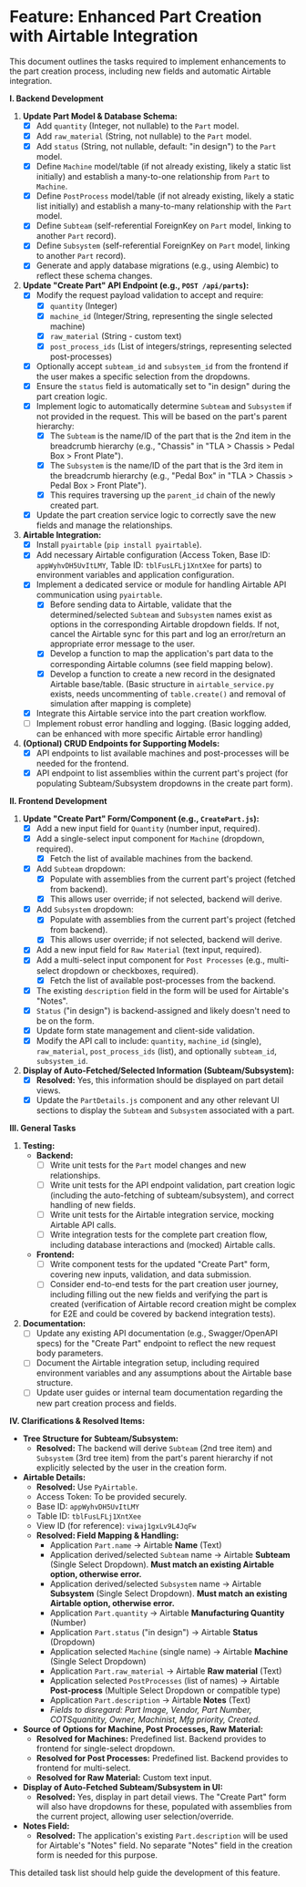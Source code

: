 # Feature: Enhanced Part Creation with Airtable Integration

This document outlines the tasks required to implement enhancements to the part creation process, including new fields and automatic Airtable integration.

**I. Backend Development**

1.  **Update Part Model & Database Schema:**
    *   [x] Add `quantity` (Integer, not nullable) to the `Part` model.
    *   [x] Add `raw_material` (String, not nullable) to the `Part` model.
    *   [x] Add `status` (String, not nullable, default: "in design") to the `Part` model.
    *   [x] Define `Machine` model/table (if not already existing, likely a static list initially) and establish a many-to-one relationship from `Part` to `Machine`.
    *   [x] Define `PostProcess` model/table (if not already existing, likely a static list initially) and establish a many-to-many relationship with the `Part` model.
    *   [x] Define `Subteam` (self-referential ForeignKey on `Part` model, linking to another `Part` record).
    *   [x] Define `Subsystem` (self-referential ForeignKey on `Part` model, linking to another `Part` record).
    *   [x] Generate and apply database migrations (e.g., using Alembic) to reflect these schema changes.

2.  **Update "Create Part" API Endpoint (e.g., `POST /api/parts`):**
    *   [x] Modify the request payload validation to accept and require:
        *   [x] `quantity` (Integer)
        *   [x] `machine_id` (Integer/String, representing the single selected machine)
        *   [x] `raw_material` (String - custom text)
        *   [x] `post_process_ids` (List of integers/strings, representing selected post-processes)
    *   [x] Optionally accept `subteam_id` and `subsystem_id` from the frontend if the user makes a specific selection from the dropdowns.
    *   [x] Ensure the `status` field is automatically set to "in design" during the part creation logic.
    *   [x] Implement logic to automatically determine `Subteam` and `Subsystem` if not provided in the request. This will be based on the part\'s parent hierarchy:
        *   [x] The `Subteam` is the name/ID of the part that is the 2nd item in the breadcrumb hierarchy (e.g., "Chassis" in "TLA > Chassis > Pedal Box > Front Plate").
        *   [x] The `Subsystem` is the name/ID of the part that is the 3rd item in the breadcrumb hierarchy (e.g., "Pedal Box" in "TLA > Chassis > Pedal Box > Front Plate").
        *   [x] This requires traversing up the `parent_id` chain of the newly created part.
    *   [x] Update the part creation service logic to correctly save the new fields and manage the relationships.

3.  **Airtable Integration:**
    *   [x] Install `pyairtable` (`pip install pyairtable`).
    *   [x] Add necessary Airtable configuration (Access Token, Base ID: `appWyhvDH5UvItLMY`, Table ID: `tblFusLFLj1XntXee` for parts) to environment variables and application configuration.
    *   [x] Implement a dedicated service or module for handling Airtable API communication using `pyairtable`.
        *   [x] Before sending data to Airtable, validate that the determined/selected `Subteam` and `Subsystem` names exist as options in the corresponding Airtable dropdown fields. If not, cancel the Airtable sync for this part and log an error/return an appropriate error message to the user.
        *   [x] Develop a function to map the application\'s part data to the corresponding Airtable columns (see field mapping below).
        *   [x] Develop a function to create a new record in the designated Airtable base/table. (Basic structure in `airtable_service.py` exists, needs uncommenting of `table.create()` and removal of simulation after mapping is complete)
    *   [x] Integrate this Airtable service into the part creation workflow.
    *   [ ] Implement robust error handling and logging. (Basic logging added, can be enhanced with more specific Airtable error handling)

4.  **(Optional) CRUD Endpoints for Supporting Models:**
    *   [x] API endpoints to list available machines and post-processes will be needed for the frontend.
    *   [x] API endpoint to list assemblies within the current part\'s project (for populating Subteam/Subsystem dropdowns in the create part form).

**II. Frontend Development**

1.  **Update "Create Part" Form/Component (e.g., `CreatePart.js`):**
    *   [x] Add a new input field for `Quantity` (number input, required).
    *   [x] Add a single-select input component for `Machine` (dropdown, required).
        *   [x] Fetch the list of available machines from the backend.
    *   [x] Add `Subteam` dropdown:
        *   [x] Populate with assemblies from the current part\'s project (fetched from backend).
        *   [x] This allows user override; if not selected, backend will derive.
    *   [x] Add `Subsystem` dropdown:
        *   [x] Populate with assemblies from the current part\'s project (fetched from backend).
        *   [x] This allows user override; if not selected, backend will derive.
    *   [x] Add a new input field for `Raw Material` (text input, required).
    *   [x] Add a multi-select input component for `Post Processes` (e.g., multi-select dropdown or checkboxes, required).
        *   [x] Fetch the list of available post-processes from the backend.
    *   [x] The existing `description` field in the form will be used for Airtable\'s "Notes".
    *   [x] `Status` ("in design") is backend-assigned and likely doesn\'t need to be on the form.
    *   [x] Update form state management and client-side validation.
    *   [x] Modify the API call to include: `quantity`, `machine_id` (single), `raw_material`, `post_process_ids` (list), and optionally `subteam_id`, `subsystem_id`.

2.  **Display of Auto-Fetched/Selected Information (Subteam/Subsystem):**
    *   [x] **Resolved:** Yes, this information should be displayed on part detail views.
    *   [x] Update the `PartDetails.js` component and any other relevant UI sections to display the `Subteam` and `Subsystem` associated with a part.

**III. General Tasks**

1.  **Testing:**
    *   **Backend:**
        *   [ ] Write unit tests for the `Part` model changes and new relationships.
        *   [ ] Write unit tests for the API endpoint validation, part creation logic (including the auto-fetching of subteam/subsystem), and correct handling of new fields.
        *   [ ] Write unit tests for the Airtable integration service, mocking Airtable API calls.
        *   [ ] Write integration tests for the complete part creation flow, including database interactions and (mocked) Airtable calls.
    *   **Frontend:**
        *   [ ] Write component tests for the updated "Create Part" form, covering new inputs, validation, and data submission.
        *   [ ] Consider end-to-end tests for the part creation user journey, including filling out the new fields and verifying the part is created (verification of Airtable record creation might be complex for E2E and could be covered by backend integration tests).
2.  **Documentation:**
    *   [ ] Update any existing API documentation (e.g., Swagger/OpenAPI specs) for the "Create Part" endpoint to reflect the new request body parameters.
    *   [ ] Document the Airtable integration setup, including required environment variables and any assumptions about the Airtable base structure.
    *   [ ] Update user guides or internal team documentation regarding the new part creation process and fields.

**IV. Clarifications & Resolved Items:**

*   **Tree Structure for Subteam/Subsystem:**
    *   **Resolved:** The backend will derive `Subteam` (2nd tree item) and `Subsystem` (3rd tree item) from the part's parent hierarchy if not explicitly selected by the user in the creation form.
*   **Airtable Details:**
    *   **Resolved:** Use `PyAirtable`.
    *   Access Token: To be provided securely.
    *   Base ID: `appWyhvDH5UvItLMY`
    *   Table ID: `tblFusLFLj1XntXee`
    *   View ID (for reference): `viwaj1gxLv9L4JqFw`
    *   **Resolved: Field Mapping & Handling:**
        *   Application `Part.name` -> Airtable **Name** (Text)
        *   Application derived/selected `Subteam` name -> Airtable **Subteam** (Single Select Dropdown). **Must match an existing Airtable option, otherwise error.**
        *   Application derived/selected `Subsystem` name -> Airtable **Subsystem** (Single Select Dropdown). **Must match an existing Airtable option, otherwise error.**
        *   Application `Part.quantity` -> Airtable **Manufacturing Quantity** (Number)
        *   Application `Part.status` ("in design") -> Airtable **Status** (Dropdown)
        *   Application selected `Machine` (single name) -> Airtable **Machine** (Single Select Dropdown)
        *   Application `Part.raw_material` -> Airtable **Raw material** (Text)
        *   Application selected `PostProcesses` (list of names) -> Airtable **Post-process** (Multiple Select Dropdown or compatible type)
        *   Application `Part.description` -> Airtable **Notes** (Text)
        *   *Fields to disregard: Part Image, Vendor, Part Number, COTSquanitity, Owner, Machinist, Mfg priority, Created.*
*   **Source of Options for Machine, Post Processes, Raw Material:**
    *   **Resolved for Machines:** Predefined list. Backend provides to frontend for single-select dropdown.
    *   **Resolved for Post Processes:** Predefined list. Backend provides to frontend for multi-select.
    *   **Resolved for Raw Material:** Custom text input.
*   **Display of Auto-Fetched Subteam/Subsystem in UI:**
    *   **Resolved:** Yes, display in part detail views. The "Create Part" form will also have dropdowns for these, populated with assemblies from the current project, allowing user selection/override.
*   **Notes Field:**
    *   **Resolved:** The application's existing `Part.description` will be used for Airtable's "Notes" field. No separate "Notes" field in the creation form is needed for this purpose.

This detailed task list should help guide the development of this feature.
